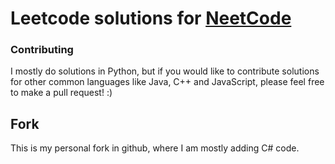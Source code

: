 # Leetcode solutions for [NeetCode](https://www.youtube.com/c/neetcode)

### Contributing

I mostly do solutions in Python, but if you would like to contribute solutions for other common languages like Java, C++ and JavaScript, please feel free to make a pull request! :)

## Fork

This is my personal fork in github, where I am mostly adding C# code.

